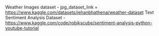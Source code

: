Weather Images dataset - jpg_dataset_link = https://www.kaggle.com/datasets/jehanbhathena/weather-dataset
Text Sentiment Analysis Dataset - https://www.kaggle.com/code/robikscube/sentiment-analysis-python-youtube-tutorial

